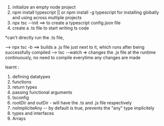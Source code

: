 
1. initialize an empty node project
2. npm install typescript          || or npm install -g typescript for installing globally and using across        multiple projects
3. npx tsc --init            ==> to create a typescript config.json file
4. create a .ts file to start writing ts code

*can't directly run the .ts file, 

-->  npx tsc -b  ==> builds a .js file just next to it, which runs after being successfully compiled
--> tsc --watch  => changes the .js file at the runtime continuously, no need to compile everytime any changes are made

learnt : 
1. defining datatypes
2. functions 
3. return types
4. passing functional arguments
5. tsconfig 
6. rootDir and outDir   - will have the .ts and .js file respectively
7. noImpliciteAny   -- by default is true, prevents the "any" type implicitely
8. types and interfaces
9. Arrays
